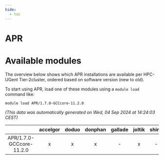 ```yaml
---
hide:
  - toc
---
```


APR
===

# Available modules


The overview below shows which APR installations are available per HPC-UGent Tier-2cluster, ordered based on software version (new to old).

To start using APR, load one of these modules using a `module load` command like:

```shell
module load APR/1.7.0-GCCcore-11.2.0
```

*(This data was automatically generated on Wed, 04 Sep 2024 at 14:24:03 CEST)*  

| |accelgor|doduo|donphan|gallade|joltik|shinx|skitty|
| :---: | :---: | :---: | :---: | :---: | :---: | :---: | :---: |
|APR/1.7.0-GCCcore-11.2.0|x|x|x|-|x|-|x|
